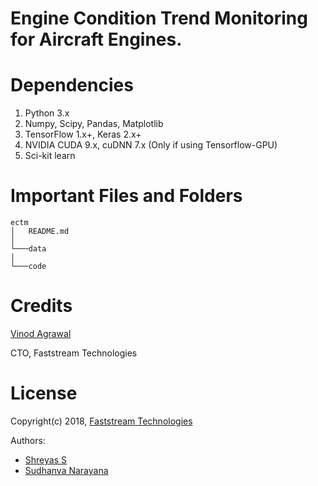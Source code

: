 # Engine Condition Trend Monitoring for Aircraft Engines.

# Dependencies

1.	Python 3.x 
2.	Numpy, Scipy, Pandas, Matplotlib 
3.	TensorFlow 1.x+, Keras 2.x+
4.  NVIDIA CUDA 9.x, cuDNN 7.x (Only if using Tensorflow-GPU)
5.	Sci-kit learn

# Important Files and Folders

```
ectm
│   README.md   
│
└───data
│   
└───code

```
# Credits

[Vinod Agrawal](https://in.linkedin.com/in/vinod-agrawal-8020488)

CTO, Faststream Technologies

# License

Copyright(c) 2018, [Faststream Technologies](https://www.faststreamtech.com)

Authors: 

* [Shreyas S](https://www.shreyas.im)
* [Sudhanva Narayana](https://www.sudhanva.in)
